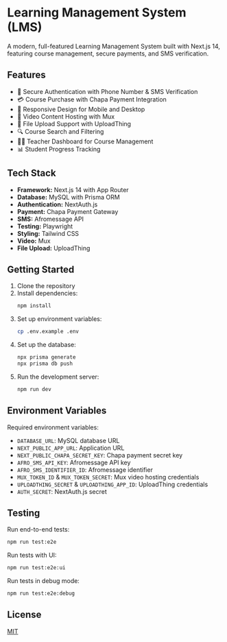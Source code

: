 # Learning Management System (LMS)

A modern, full-featured Learning Management System built with Next.js 14, featuring course management, secure payments, and SMS verification.

## Features

- 🔐 Secure Authentication with Phone Number & SMS Verification
- 💳 Course Purchase with Chapa Payment Integration
- 📱 Responsive Design for Mobile and Desktop
- 🎥 Video Content Hosting with Mux
- 📁 File Upload Support with UploadThing
- 🔍 Course Search and Filtering
- 👨‍🏫 Teacher Dashboard for Course Management
- 📊 Student Progress Tracking

## Tech Stack

- **Framework:** Next.js 14 with App Router
- **Database:** MySQL with Prisma ORM
- **Authentication:** NextAuth.js
- **Payment:** Chapa Payment Gateway
- **SMS:** Afromessage API
- **Testing:** Playwright
- **Styling:** Tailwind CSS
- **Video:** Mux
- **File Upload:** UploadThing

## Getting Started

1. Clone the repository
2. Install dependencies:
   ```bash
   npm install
   ```
3. Set up environment variables:
   ```bash
   cp .env.example .env
   ```
4. Set up the database:
   ```bash
   npx prisma generate
   npx prisma db push
   ```
5. Run the development server:
   ```bash
   npm run dev
   ```

## Environment Variables

Required environment variables:
- `DATABASE_URL`: MySQL database URL
- `NEXT_PUBLIC_APP_URL`: Application URL
- `NEXT_PUBLIC_CHAPA_SECRET_KEY`: Chapa payment secret key
- `AFRO_SMS_API_KEY`: Afromessage API key
- `AFRO_SMS_IDENTIFIER_ID`: Afromessage identifier
- `MUX_TOKEN_ID` & `MUX_TOKEN_SECRET`: Mux video hosting credentials
- `UPLOADTHING_SECRET` & `UPLOADTHING_APP_ID`: UploadThing credentials
- `AUTH_SECRET`: NextAuth.js secret

## Testing

Run end-to-end tests:
```bash
npm run test:e2e
```

Run tests with UI:
```bash
npm run test:e2e:ui
```

Run tests in debug mode:
```bash
npm run test:e2e:debug
```

## License

[MIT](https://choosealicense.com/licenses/mit/)

